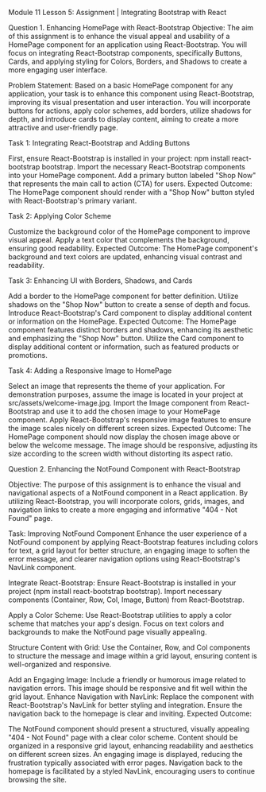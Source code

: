 Module 11 Lesson 5: Assignment | Integrating Bootstrap with React



Question 1. Enhancing HomePage with React-Bootstrap
Objective: The aim of this assignment is to enhance the visual appeal and usability of a HomePage component for an application using React-Bootstrap. You will focus on integrating React-Bootstrap components, specifically Buttons, Cards, and applying styling for Colors, Borders, and Shadows to create a more engaging user interface.

Problem Statement: Based on a basic HomePage component for any application, your task is to enhance this component using React-Bootstrap, improving its visual presentation and user interaction. You will incorporate buttons for actions, apply color schemes, add borders, utilize shadows for depth, and introduce cards to display content, aiming to create a more attractive and user-friendly page.

Task 1: Integrating React-Bootstrap and Adding Buttons

First, ensure React-Bootstrap is installed in your project: npm install react-bootstrap bootstrap.
Import the necessary React-Bootstrap components into your HomePage component.
Add a primary button labeled "Shop Now" that represents the main call to action (CTA) for users. Expected Outcome:
The HomePage component should render with a "Shop Now" button styled with React-Bootstrap's primary variant.

Task 2: Applying Color Scheme

Customize the background color of the HomePage component to improve visual appeal.
Apply a text color that complements the background, ensuring good readability. Expected Outcome:
The HomePage component's background and text colors are updated, enhancing visual contrast and readability.

Task 3: Enhancing UI with Borders, Shadows, and Cards

Add a border to the HomePage component for better definition.
Utilize shadows on the "Shop Now" button to create a sense of depth and focus.
Introduce React-Bootstrap's Card component to display additional content or information on the HomePage. Expected Outcome:
The HomePage component features distinct borders and shadows, enhancing its aesthetic and emphasizing the "Shop Now" button.
Utilize the Card component to display additional content or information, such as featured products or promotions.

Task 4: Adding a Responsive Image to HomePage

Select an image that represents the theme of your application. For demonstration purposes, assume the image is located in your project at src/assets/welcome-image.jpg.
Import the Image component from React-Bootstrap and use it to add the chosen image to your HomePage component.
Apply React-Bootstrap's responsive image features to ensure the image scales nicely on different screen sizes.
Expected Outcome:
The HomePage component should now display the chosen image above or below the welcome message.
The image should be responsive, adjusting its size according to the screen width without distorting its aspect ratio.

Question 2. Enhancing the NotFound Component with React-Bootstrap

Objective: The purpose of this assignment is to enhance the visual and navigational aspects of a NotFound component in a React application. By utilizing React-Bootstrap, you will incorporate colors, grids, images, and navigation links to create a more engaging and informative "404 - Not Found" page.

Task: Improving NotFound Component Enhance the user experience of a NotFound component by applying React-Bootstrap features including colors for text, a grid layout for better structure, an engaging image to soften the error message, and clearer navigation options using React-Bootstrap's NavLink component.

Integrate React-Bootstrap:
Ensure React-Bootstrap is installed in your project (npm install react-bootstrap bootstrap).
Import necessary components (Container, Row, Col, Image, Button) from React-Bootstrap.

Apply a Color Scheme:
Use React-Bootstrap utilities to apply a color scheme that matches your app's design. Focus on text colors and backgrounds to make the NotFound page visually appealing.

Structure Content with Grid:
Use the Container, Row, and Col components to structure the message and image within a grid layout, ensuring content is well-organized and responsive.

Add an Engaging Image:
Include a friendly or humorous image related to navigation errors. This image should be responsive and fit well within the grid layout.
Enhance Navigation with NavLink:
Replace the <Link> component with React-Bootstrap's NavLink for better styling and integration. Ensure the navigation back to the homepage is clear and inviting.
Expected Outcome:

The NotFound component should present a structured, visually appealing "404 - Not Found" page with a clear color scheme.
Content should be organized in a responsive grid layout, enhancing readability and aesthetics on different screen sizes.
An engaging image is displayed, reducing the frustration typically associated with error pages.
Navigation back to the homepage is facilitated by a styled NavLink, encouraging users to continue browsing the site.
